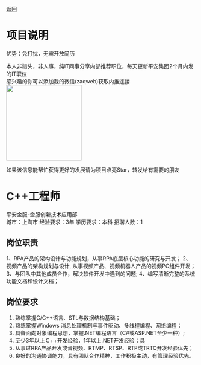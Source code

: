 [返回](../../)

# 项目说明

优势：免打扰，无需开放简历

本人非猎头，非人事，纯IT同事分享内部推荐职位，每天更新平安集团2个月内发的IT职位  
感兴趣的你可以添加我的微信(zaqweb)获取内推连接  
<img src="https://github.com/zaqweb/PA-IT-JOBS/blob/master/WechatICode.jpeg"  height="200" width="200">

如果该信息能帮忙获得更好的发展请为项目点亮Star，转发给有需要的朋友

# C++工程师
平安金服-金服创新技术应用部  
城市：上海市 经验要求：3年 学历要求：本科  招聘人数：1

## 岗位职责
1、RPA产品的架构设计与功能规划，从事RPA底层核心功能的研究与开发；
2、视频产品的架构规划与设计, 从事视频产品、视频机器人产品的视频PC组件开发； 
3、与团队中其他成员合作，解决软件开发中遇到的问题; 
4、编写清晰完整的系统功能文档和设计文档；

## 岗位要求
1. 熟练掌握C/C++语言、STL与数据结构基础；
2. 熟练掌握Windows 消息处理机制与事件驱动、多线程编程、网络编程；
3. 具备面向对象编程思想，掌握.NET编程语言（C#或ASP.NET至少一种）; 
4. 至少3年以上Ｃ++开发经验，1年以上.NET开发经验；具
5. 从事过RPA产品开发或音视频、RTMP、RTSP、RTP或TRTC开发经验优先；
6. 良好的沟通协调能力，具有团队合作精神，工作积极主动，有管理经验优先。




